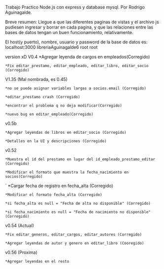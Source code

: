 
Trabajo Practico Node.js con express y database mysql.
Por Rodrigo Aguinagalde.

Breve resumen: Llegue a que las diferentes paginas de vistas y el archivo js pudiesen ingresar y borrar en cada pagina, y que las relaciones entre las bases de datos tengan un buen funcionamiento, relativamente. 

El host(y puerto), nombre, usuario y password de la base de datos es:
localhost:3000
libreriaAguinagalde6
root
root




version xD
V0.4
	*Agregar leyenda de cargos en empleados(Corregido)

	*Fix editar_prestamo, editar_empleado, editar_libro, editar_socio (Corregido)
V1.35 (Mal nombrada, es 0.45)

	*no se puede asignar variables largas a socios.email (Corregido)

	*editar_prestamo crash (Corregido)

	*encontrar el problema q no deja modificar(Corregido) 
	
	*nuevo bug en editar_empleado(Corregido)
	
v0.5b

	*Agregar leyendas de libros en editar_socio (Corregido)

	*Detalles en la UI y descripciones (Corregido)

v0.52
	
	*Muestra el id del prestamo en lugar del id_empleado_prestamo_editar (Corregido)

	*Modificar el formato que muestra la fecha_nacimiento en socios(Corregido)
´
	*Cargar fecha de registro en fecha_alta (Corregido)

	*Modificar el formato fecha_alta (Corregido)

	*si fecha_alta es null = "Fecha de alta no disponible" (Corregido)

	*si fecha_nacimiento es null = "Fecha de nacimiento no disponible" (Corregido) 	

v0.54 (Actual)

	*Fix editar_generos, editar_cargos, editar_autores (Corregido)

	*Agregar leyendas de autor y genero en editar_libro (Cooregido)

	

v0.56 (Proxima)

	*Agregar leyendas en el resto
